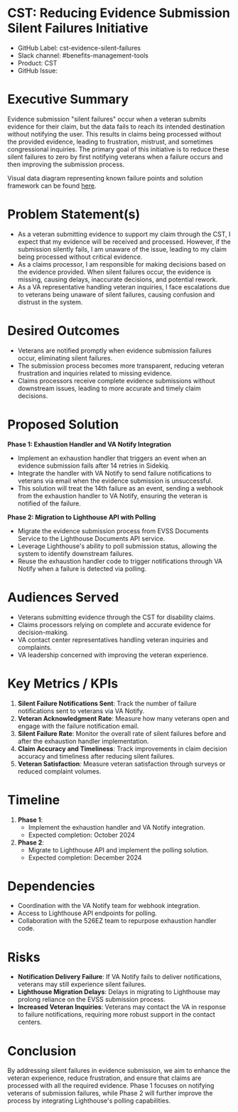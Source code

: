 # CST: Reducing Evidence Submission Silent Failures Initiative

* GitHub Label: cst-evidence-silent-failures
* Slack channel: #benefits-management-tools
* Product: CST
* GitHub Issue: 

# Executive Summary

Evidence submission "silent failures" occur when a veteran submits evidence for their claim, but the data fails to reach its intended destination without notifying the user. This results in claims being processed without the provided evidence, leading to frustration, mistrust, and sometimes congressional inquiries. The primary goal of this initiative is to reduce these silent failures to zero by first notifying veterans when a failure occurs and then improving the submission process.

Visual data diagram representing known failure points and solution framework can be found [here](https://app.mural.co/t/departmentofveteransaffairs9999/m/departmentofveteransaffairs9999/1726243735665/493c9b003d190047347d812773c6439988137a46?sender=u7b04181b0deced23bce71680). 

# Problem Statement(s)

* As a veteran submitting evidence to support my claim through the CST, I expect that my evidence will be received and processed. However, if the submission silently fails, I am unaware of the issue, leading to my claim being processed without critical evidence.
* As a claims processor, I am responsible for making decisions based on the evidence provided. When silent failures occur, the evidence is missing, causing delays, inaccurate decisions, and potential rework.
* As a VA representative handling veteran inquiries, I face escalations due to veterans being unaware of silent failures, causing confusion and distrust in the system.

# Desired Outcomes

* Veterans are notified promptly when evidence submission failures occur, eliminating silent failures.
* The submission process becomes more transparent, reducing veteran frustration and inquiries related to missing evidence.
* Claims processors receive complete evidence submissions without downstream issues, leading to more accurate and timely claim decisions.

# Proposed Solution

**Phase 1: Exhaustion Handler and VA Notify Integration**
- Implement an exhaustion handler that triggers an event when an evidence submission fails after 14 retries in Sidekiq.
- Integrate the handler with VA Notify to send failure notifications to veterans via email when the evidence submission is unsuccessful.
- This solution will treat the 14th failure as an event, sending a webhook from the exhaustion handler to VA Notify, ensuring the veteran is notified of the failure.

**Phase 2: Migration to Lighthouse API with Polling**
- Migrate the evidence submission process from EVSS Documents Service to the Lighthouse Documents API service.
- Leverage Lighthouse's ability to poll submission status, allowing the system to identify downstream failures.
- Reuse the exhaustion handler code to trigger notifications through VA Notify when a failure is detected via polling.

# Audiences Served

* Veterans submitting evidence through the CST for disability claims.
* Claims processors relying on complete and accurate evidence for decision-making.
* VA contact center representatives handling veteran inquiries and complaints.
* VA leadership concerned with improving the veteran experience.

# Key Metrics / KPIs

1. **Silent Failure Notifications Sent**: Track the number of failure notifications sent to veterans via VA Notify.
2. **Veteran Acknowledgment Rate**: Measure how many veterans open and engage with the failure notification email.
3. **Silent Failure Rate**: Monitor the overall rate of silent failures before and after the exhaustion handler implementation.
4. **Claim Accuracy and Timeliness**: Track improvements in claim decision accuracy and timeliness after reducing silent failures.
5. **Veteran Satisfaction**: Measure veteran satisfaction through surveys or reduced complaint volumes.

# Timeline

1. **Phase 1**: 
   - Implement the exhaustion handler and VA Notify integration.
   - Expected completion: October 2024
2. **Phase 2**: 
   - Migrate to Lighthouse API and implement the polling solution.
   - Expected completion: December 2024

# Dependencies

* Coordination with the VA Notify team for webhook integration.
* Access to Lighthouse API endpoints for polling.
* Collaboration with the 526EZ team to repurpose exhaustion handler code.

# Risks

* **Notification Delivery Failure**: If VA Notify fails to deliver notifications, veterans may still experience silent failures.
* **Lighthouse Migration Delays**: Delays in migrating to Lighthouse may prolong reliance on the EVSS submission process.
* **Increased Veteran Inquiries**: Veterans may contact the VA in response to failure notifications, requiring more robust support in the contact centers.

# Conclusion

By addressing silent failures in evidence submission, we aim to enhance the veteran experience, reduce frustration, and ensure that claims are processed with all the required evidence. Phase 1 focuses on notifying veterans of submission failures, while Phase 2 will further improve the process by integrating Lighthouse's polling capabilities.
